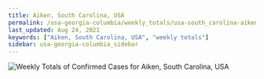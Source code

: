 ```yaml
---
title: Aiken, South Carolina, USA
permalink: /usa-georgia-columbia/weekly_totals/usa-south_carolina-aiken-weekly_totals.html
last_updated: Aug 24, 2021
keywords: ["Aiken, South Carolina, USA", "weekly totals"]
sidebar: usa-georgia-columbia_sidebar
---
```


![Weekly Totals of Confirmed Cases for Aiken, South Carolina, USA](/covid_tracker/images/graphs/usa-south_carolina-aiken-weekly_totals_graph.png)
